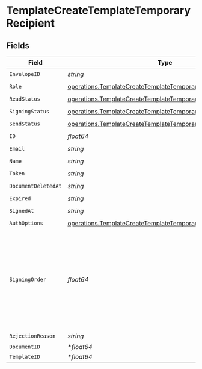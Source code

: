 # TemplateCreateTemplateTemporaryRecipient


## Fields

| Field                                                                                                                                            | Type                                                                                                                                             | Required                                                                                                                                         | Description                                                                                                                                      |
| ------------------------------------------------------------------------------------------------------------------------------------------------ | ------------------------------------------------------------------------------------------------------------------------------------------------ | ------------------------------------------------------------------------------------------------------------------------------------------------ | ------------------------------------------------------------------------------------------------------------------------------------------------ |
| `EnvelopeID`                                                                                                                                     | *string*                                                                                                                                         | :heavy_check_mark:                                                                                                                               | N/A                                                                                                                                              |
| `Role`                                                                                                                                           | [operations.TemplateCreateTemplateTemporaryRole](../../models/operations/templatecreatetemplatetemporaryrole.md)                                 | :heavy_check_mark:                                                                                                                               | N/A                                                                                                                                              |
| `ReadStatus`                                                                                                                                     | [operations.TemplateCreateTemplateTemporaryReadStatus](../../models/operations/templatecreatetemplatetemporaryreadstatus.md)                     | :heavy_check_mark:                                                                                                                               | N/A                                                                                                                                              |
| `SigningStatus`                                                                                                                                  | [operations.TemplateCreateTemplateTemporarySigningStatus](../../models/operations/templatecreatetemplatetemporarysigningstatus.md)               | :heavy_check_mark:                                                                                                                               | N/A                                                                                                                                              |
| `SendStatus`                                                                                                                                     | [operations.TemplateCreateTemplateTemporarySendStatus](../../models/operations/templatecreatetemplatetemporarysendstatus.md)                     | :heavy_check_mark:                                                                                                                               | N/A                                                                                                                                              |
| `ID`                                                                                                                                             | *float64*                                                                                                                                        | :heavy_check_mark:                                                                                                                               | N/A                                                                                                                                              |
| `Email`                                                                                                                                          | *string*                                                                                                                                         | :heavy_check_mark:                                                                                                                               | N/A                                                                                                                                              |
| `Name`                                                                                                                                           | *string*                                                                                                                                         | :heavy_check_mark:                                                                                                                               | N/A                                                                                                                                              |
| `Token`                                                                                                                                          | *string*                                                                                                                                         | :heavy_check_mark:                                                                                                                               | N/A                                                                                                                                              |
| `DocumentDeletedAt`                                                                                                                              | *string*                                                                                                                                         | :heavy_check_mark:                                                                                                                               | N/A                                                                                                                                              |
| `Expired`                                                                                                                                        | *string*                                                                                                                                         | :heavy_check_mark:                                                                                                                               | N/A                                                                                                                                              |
| `SignedAt`                                                                                                                                       | *string*                                                                                                                                         | :heavy_check_mark:                                                                                                                               | N/A                                                                                                                                              |
| `AuthOptions`                                                                                                                                    | [operations.TemplateCreateTemplateTemporaryRecipientAuthOptions](../../models/operations/templatecreatetemplatetemporaryrecipientauthoptions.md) | :heavy_check_mark:                                                                                                                               | N/A                                                                                                                                              |
| `SigningOrder`                                                                                                                                   | *float64*                                                                                                                                        | :heavy_check_mark:                                                                                                                               | The order in which the recipient should sign the document. Only works if the document is set to sequential signing.                              |
| `RejectionReason`                                                                                                                                | *string*                                                                                                                                         | :heavy_check_mark:                                                                                                                               | N/A                                                                                                                                              |
| `DocumentID`                                                                                                                                     | **float64*                                                                                                                                       | :heavy_minus_sign:                                                                                                                               | N/A                                                                                                                                              |
| `TemplateID`                                                                                                                                     | **float64*                                                                                                                                       | :heavy_minus_sign:                                                                                                                               | N/A                                                                                                                                              |